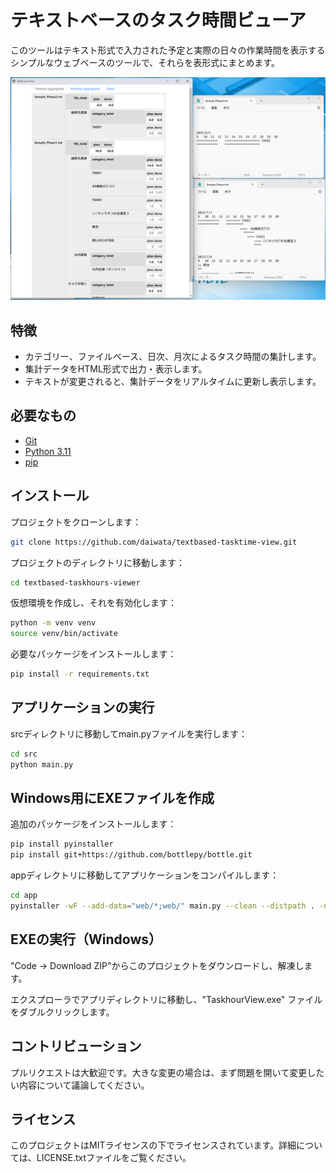 # テキストベースのタスク時間ビューア

このツールはテキスト形式で入力された予定と実際の日々の作業時間を表示するシンプルなウェブベースのツールで、それらを表形式にまとめます。

![](capt.png)

## 特徴

- カテゴリー、ファイルベース、日次、月次によるタスク時間の集計します。
- 集計データをHTML形式で出力・表示します。
- テキストが変更されると、集計データをリアルタイムに更新し表示します。

## 必要なもの

- [Git](https://git-scm.com/)
- [Python 3.11](https://www.python.org/downloads/)
- [pip](https://pip.pypa.io/en/stable/installation/)

## インストール

プロジェクトをクローンします：

```bash
git clone https://github.com/daiwata/textbased-tasktime-view.git
```

プロジェクトのディレクトリに移動します：

```bash
cd textbased-taskhours-viewer
```

仮想環境を作成し、それを有効化します：

```bash
python -m venv venv
source venv/bin/activate
```

必要なパッケージをインストールします：

```bash
pip install -r requirements.txt
```

## アプリケーションの実行

srcディレクトリに移動してmain.pyファイルを実行します：

```bash
cd src
python main.py
```

## Windows用にEXEファイルを作成

追加のパッケージをインストールします：

```bash
pip install pyinstaller
pip install git+https://github.com/bottlepy/bottle.git
```

appディレクトリに移動してアプリケーションをコンパイルします：

```bash
cd app
pyinstaller -wF --add-data="web/*;web/" main.py --clean --distpath . -n TaskhoursView.exe
```

## EXEの実行（Windows）

"Code -> Download ZIP"からこのプロジェクトをダウンロードし、解凍します。

エクスプローラでアプリディレクトリに移動し、"TaskhourView.exe" ファイルをダブルクリックします。

## コントリビューション

プルリクエストは大歓迎です。大きな変更の場合は、まず問題を開いて変更したい内容について議論してください。

## ライセンス

このプロジェクトはMITライセンスの下でライセンスされています。詳細については、LICENSE.txtファイルをご覧ください。
